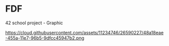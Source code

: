 # FDF
42 school project - Graphic

https://cloud.githubusercontent.com/assets/11234746/26590227/48a18eae-455a-11e7-96b5-9dfcc45947b2.png
